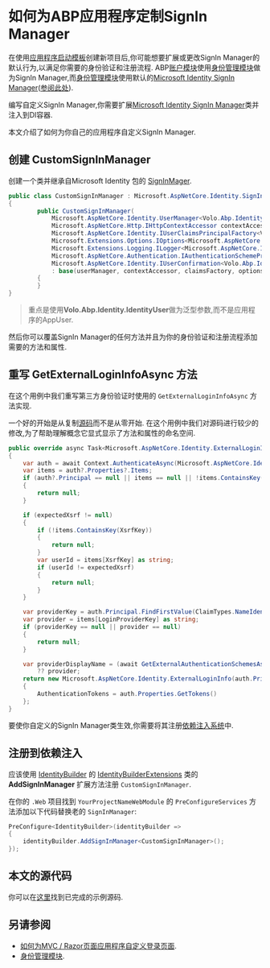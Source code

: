 # 如何为ABP应用程序定制SignIn Manager

在使用[应用程序启动模板](../Startup-Templates/Application.md)创建新项目后,你可能想要扩展或更改SignIn Manager的默认行为,以满足你需要的身份验证和注册流程. ABP[账户模块](../Modules/Account.md)使用[身份管理模块](../Modules/Identity.md)做为SignIn Manager,而[身份管理模块](../Modules/Identity.md)使用默认的[Microsoft Identity SignIn Manager](https://github.com/dotnet/aspnetcore/blob/master/src/Identity/Core/src/SignInManager.cs)([参阅此处]((https://github.com/abpframework/abp/blob/be32a55449e270d2d456df3dabdc91f3ffdd4fa9/modules/identity/src/Volo.Abp.Identity.AspNetCore/Volo/Abp/Identity/AspNetCore/AbpIdentityAspNetCoreModule.cs#L17))).

编写自定义SignIn Manager,你需要扩展[Microsoft Identity SignIn Manager](https://github.com/dotnet/aspnetcore/blob/master/src/Identity/Core/src/SignInManager.cs)类并注入到DI容器.

本文介绍了如何为你自己的应用程序自定义SignIn Manager.

## 创建 CustomSignInManager

创建一个类并继承自Microsoft Identity 包的 [SignInMager](https://github.com/dotnet/aspnetcore/blob/master/src/Identity/Core/src/SignInManager.cs).

````csharp
public class CustomSignInManager : Microsoft.AspNetCore.Identity.SignInManager<Volo.Abp.Identity.IdentityUser>
{
        public CustomSignInManager(
            Microsoft.AspNetCore.Identity.UserManager<Volo.Abp.Identity.IdentityUser> userManager,
            Microsoft.AspNetCore.Http.IHttpContextAccessor contextAccessor,
            Microsoft.AspNetCore.Identity.IUserClaimsPrincipalFactory<Volo.Abp.Identity.IdentityUser> claimsFactory,
            Microsoft.Extensions.Options.IOptions<Microsoft.AspNetCore.Identity.IdentityOptions> optionsAccessor,
            Microsoft.Extensions.Logging.ILogger<Microsoft.AspNetCore.Identity.SignInManager<Volo.Abp.Identity.IdentityUser>> logger,
            Microsoft.AspNetCore.Authentication.IAuthenticationSchemeProvider schemes,
            Microsoft.AspNetCore.Identity.IUserConfirmation<Volo.Abp.Identity.IdentityUser> confirmation)
            : base(userManager, contextAccessor, claimsFactory, optionsAccessor, logger, schemes, confirmation)
        {
        }
}
````

> 重点是使用**Volo.Abp.Identity.IdentityUser**做为泛型参数,而不是应用程序的AppUser.

然后你可以覆盖SignIn Manager的任何方法并且为你的身份验证和注册流程添加需要的方法和属性.

## 重写 GetExternalLoginInfoAsync 方法

在这个用例中我们重写第三方身份验证时使用的 `GetExternalLoginInfoAsync` 方法实现.

一个好的开始是从复制[源码](https://github.com/dotnet/aspnetcore/blob/c56aa320c32ee5429d60647782c91d53ac765865/src/Identity/Core/src/SignInManager.cs#L638-L674)而不是从零开始. 在这个用例中我们对源码进行较少的修改,为了帮助理解概念它显式显示了方法和属性的命名空间.

````csharp
public override async Task<Microsoft.AspNetCore.Identity.ExternalLoginInfo> GetExternalLoginInfoAsync(string expectedXsrf = null)
{
    var auth = await Context.AuthenticateAsync(Microsoft.AspNetCore.Identity.IdentityConstants.ExternalScheme);
    var items = auth?.Properties?.Items;
    if (auth?.Principal == null || items == null || !items.ContainsKey(LoginProviderKey))
    {
        return null;
    }

    if (expectedXsrf != null)
    {
        if (!items.ContainsKey(XsrfKey))
        {
            return null;
        }
        var userId = items[XsrfKey] as string;
        if (userId != expectedXsrf)
        {
            return null;
        }
    }

    var providerKey = auth.Principal.FindFirstValue(ClaimTypes.NameIdentifier);
    var provider = items[LoginProviderKey] as string;
    if (providerKey == null || provider == null)
    {
        return null;
    }

    var providerDisplayName = (await GetExternalAuthenticationSchemesAsync()).FirstOrDefault(p => p.Name == provider)?.DisplayName
        ?? provider;
    return new Microsoft.AspNetCore.Identity.ExternalLoginInfo(auth.Principal, provider, providerKey, providerDisplayName)
    {
        AuthenticationTokens = auth.Properties.GetTokens()
    };
}
````

要使你自定义的SignIn Manager类生效,你需要将其注册[依赖注入系统](../Dependency-Injection.md)中.

## 注册到依赖注入

应该使用 [IdentityBuilder](https://github.com/dotnet/aspnetcore/blob/master/src/Identity/Extensions.Core/src/IdentityBuilder.cs) 的 [IdentityBuilderExtensions](https://github.com/dotnet/aspnetcore/blob/master/src/Identity/Core/src/IdentityBuilderExtensions.cs) 类的 **AddSignInManager** 扩展方法注册 `CustomSignInManager`.

在你的 `.Web` 项目找到 `YourProjectNameWebModule` 的 `PreConfigureServices` 方法添加以下代码替换老的 `SignInManager`:

````csharp
PreConfigure<IdentityBuilder>(identityBuilder =>
{
    identityBuilder.AddSignInManager<CustomSignInManager>();
});
````

## 本文的源代码

你可以在[这里](https://github.com/abpframework/abp-samples/tree/master/Authentication-Customization)找到已完成的示例源码.

## 另请参阅

* [如何为MVC / Razor页面应用程序自定义登录页面](Customize-Login-Page-MVC.md).
* [身份管理模块](../Modules/Identity.md).
